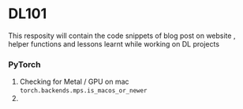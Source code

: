 # DL101
This resposity will contain the code snippets of blog post on website [](), helper functions and lessons learnt while working on DL projects
### PyTorch
1. Checking for Metal / GPU on mac
```torch.backends.mps.is_macos_or_newer```
2. 